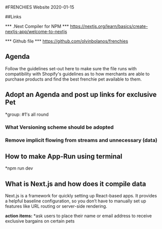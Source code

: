 #FRENCHIES Website
2020-01-15

##Links

*** .Next Compiler for NPM ***
  https://nextjs.org/learn/basics/create-nextjs-app/welcome-to-nextjs

*** Github file ***
  https://github.com/olvinbolanos/frenchies

## Agenda 

Follow the guidelines set-out here to make sure the file runs with compatibility with Shopify's guidelines as to how merchants are able to purchase products and find the best frenchie pet available to them.

## Adopt an Agenda and post up links for exclusive Pet
*group: #1's all round

### What Versioning scheme should be adopted ##

### Remove implicit flowing from streams and unnecessary (data) ###

## How to make App-Run using terminal
*npm run dev

## What is Next.js and how does it compile data

Next.js is a framework for quickly setting up React-based apps. It provides a helpful baseline configuration, so you don’t have to manually set up features like URL routing or server-side rendering.


**action items:**
*ask users to place their name or email address to receive exclusive bargains on certain pets


